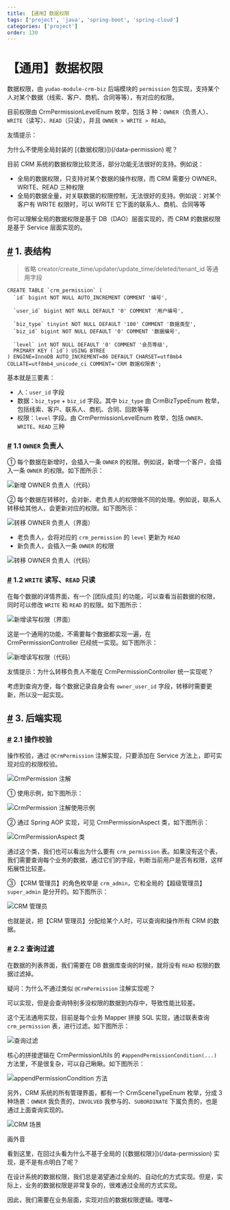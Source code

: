 ```yaml
---
title: 【通用】数据权限
tags: ['project', 'java', 'spring-boot', 'spring-cloud']
categories: ['project']
order: 130
---
```

# 【通用】数据权限

数据权限，由 `yudao-module-crm-biz` 后端模块的 `permission` 包实现，支持某个人对某个数据（线索、客户、商机、合同等等），有对应的权限。

 目前权限由 CrmPermissionLevelEnum 枚举，包括 3 种：`OWNER`（负责人）、`WRITE`（读写）、`READ`（只读），并且 `OWNER > WRITE > READ`。

 友情提示：

 为什么不使用全局封装的 [《数据权限》])(/data-permission) 呢？

 目前 CRM 系统的数据权限比较灵活，部分功能无法很好的支持。例如说：

 * 全局的数据权限，只支持对某个数据的操作权限，而 CRM 需要分 OWNER、WRITE、READ 三种权限
* 全局的数据全量，对关联数据的权限控制，无法很好的支持。例如说：对某个客户有 WRITE 权限时，可以 WRITE 它下面的联系人、商机、合同等等

 你可以理解全局的数据权限是基于 DB（DAO）层面实现的，而 CRM 的数据权限是基于 Service 层面实现的。

 ## [#](#_1-表结构) 1. 表结构

 
> 省略 creator/create\_time/updater/update\_time/deleted/tenant\_id 等通用字段

 
```
CREATE TABLE `crm_permission` (
  `id` bigint NOT NULL AUTO_INCREMENT COMMENT '编号',

  `user_id` bigint NOT NULL DEFAULT '0' COMMENT '用户编号',
  
  `biz_type` tinyint NOT NULL DEFAULT '100' COMMENT '数据类型',
  `biz_id` bigint NOT NULL DEFAULT '0' COMMENT '数据编号',
  
  `level` int NOT NULL DEFAULT '0' COMMENT '会员等级',
  PRIMARY KEY (`id`) USING BTREE
) ENGINE=InnoDB AUTO_INCREMENT=86 DEFAULT CHARSET=utf8mb4 COLLATE=utf8mb4_unicode_ci COMMENT='CRM 数据权限表';

```
基本就是三要素：

 * 人：`user_id` 字段
* 数据：`biz_type` + `biz_id` 字段。其中 `biz_type` 由 CrmBizTypeEnum 枚举，包括线索、客户、联系人、商机、合同、回款等等
* 权限：`level` 字段。由 CrmPermissionLevelEnum 枚举，包括 `OWNER`、`WRITE`、`READ` 三种

 ### [#](#_1-1-owner-负责人) 1.1 `OWNER` 负责人

 ① 每个数据在新增时，会插入一条 `OWNER` 的权限。例如说，新增一个客户，会插入一条 `OWNER` 的权限。如下图所示：

 ![新增 OWNER 负责人（代码）](https://cloud.iocoder.cn/img/CRM%E6%89%8B%E5%86%8C/%E6%95%B0%E6%8D%AE%E6%9D%83%E9%99%90/%E6%95%B0%E6%8D%AE%E6%9D%83%E9%99%90%E6%96%B0%E5%A2%9E-%E8%B4%9F%E8%B4%A3%E4%BA%BA.png)

 ② 每个数据在转移时，会对新、老负责人的权限做不同的处理。例如说，联系人转移给其他人，会更新对应的权限。如下图所示：

 ![转移 OWNER 负责人（界面）](https://cloud.iocoder.cn/img/CRM%E6%89%8B%E5%86%8C/%E6%95%B0%E6%8D%AE%E6%9D%83%E9%99%90/%E6%95%B0%E6%8D%AE%E6%9D%83%E9%99%90%E8%BD%AC%E7%A7%BB-%E8%B4%9F%E8%B4%A3%E4%BA%BA.png)

 * 老负责人，会将对应的 `crm_permission` 的 `level` 更新为 `READ`
* 新负责人，会插入一条 `OWNER` 的权限

 ![转移 OWNER 负责人（代码）](https://cloud.iocoder.cn/img/CRM%E6%89%8B%E5%86%8C/%E6%95%B0%E6%8D%AE%E6%9D%83%E9%99%90/%E6%95%B0%E6%8D%AE%E6%9D%83%E9%99%90%E8%BD%AC%E7%A7%BB-%E8%B4%9F%E8%B4%A3%E4%BA%BA2.png)

 ### [#](#_1-2-write-读写、read-只读) 1.2 `WRITE` 读写、`READ` 只读

 在每个数据的详情界面，有一个 [团队成员] 的功能，可以查看当前数据的权限，同时可以修改 `WRITE` 和 `READ` 的权限。如下图所示：

 ![新增读写权限（界面）](https://cloud.iocoder.cn/img/CRM%E6%89%8B%E5%86%8C/%E6%95%B0%E6%8D%AE%E6%9D%83%E9%99%90/%E6%95%B0%E6%8D%AE%E6%9D%83%E9%99%90%E6%96%B0%E5%A2%9E-%E8%AF%BB%E5%86%99.png)

 这是一个通用的功能，不需要每个数据都实现一遍，在 CrmPermissionController 已经统一实现。如下图所示：

 ![新增读写权限（代码）](https://cloud.iocoder.cn/img/CRM%E6%89%8B%E5%86%8C/%E6%95%B0%E6%8D%AE%E6%9D%83%E9%99%90/%E6%95%B0%E6%8D%AE%E6%9D%83%E9%99%90%E6%96%B0%E5%A2%9E-%E8%AF%BB%E5%86%992.png)

 友情提示：为什么转移负责人不能在 CrmPermissionController 统一实现呢？

 考虑到查询方便，每个数据记录自身会有 `owner_user_id` 字段，转移时需要更新，所以没一起实现。

 ## [#](#_3-后端实现) 3. 后端实现

 ### [#](#_2-1-操作校验) 2.1 操作校验

 操作校验，通过 `@CrmPermission` 注解实现，只要添加在 Service 方法上，即可实现对应的权限校验。

 ![CrmPermission 注解](https://cloud.iocoder.cn/img/CRM%E6%89%8B%E5%86%8C/%E6%95%B0%E6%8D%AE%E6%9D%83%E9%99%90/CrmPermission%E6%B3%A8%E8%A7%A3.png)

 ① 使用示例，如下图所示：

 ![CrmPermission 注解使用示例](https://cloud.iocoder.cn/img/CRM%E6%89%8B%E5%86%8C/%E6%95%B0%E6%8D%AE%E6%9D%83%E9%99%90/CrmPermission%E6%B3%A8%E8%A7%A3%E4%BD%BF%E7%94%A8%E7%A4%BA%E4%BE%8B.png)

 ② 通过 Spring AOP 实现，可见 CrmPermissionAspect 类，如下图所示：

 ![CrmPermissionAspect 类](https://cloud.iocoder.cn/img/CRM%E6%89%8B%E5%86%8C/%E6%95%B0%E6%8D%AE%E6%9D%83%E9%99%90/CrmPermissionAspect%E7%B1%BB.png)

 通过这个类，我们也可以看出为什么要有 `crm_permission` 表。如果没有这个表，我们需要查询每个业务的数据，通过它们的字段，判断当前用户是否有权限，这样拓展性比较差。

 ③ 【CRM 管理员】的角色枚举是 `crm_admin`，它和全局的【超级管理员】 `super_admin` 是分开的。如下图所示：

 ![CRM 管理员](https://cloud.iocoder.cn/img/CRM%E6%89%8B%E5%86%8C/%E6%95%B0%E6%8D%AE%E6%9D%83%E9%99%90/CRM%E7%AE%A1%E7%90%86%E5%91%98.png)

 也就是说，把【CRM 管理员】分配给某个人时，可以查询和操作所有 CRM 的数据。

 ### [#](#_2-2-查询过滤) 2.2 查询过滤

 在数据的列表界面，我们需要在 DB 数据库查询的时候，就将没有 `READ` 权限的数据过滤掉。

 疑问：为什么不通过类似 `@CrmPermission` 注解实现呢？

 可以实现，但是会查询特别多没权限的数据到内存中，导致性能比较差。

 这个无法通用实现，目前是每个业务 Mapper 拼接 SQL 实现，通过联表查询 `crm_permission` 表，进行过滤。如下图所示：

 ![查询过滤](https://cloud.iocoder.cn/img/CRM%E6%89%8B%E5%86%8C/%E6%95%B0%E6%8D%AE%E6%9D%83%E9%99%90/%E6%9F%A5%E8%AF%A2%E8%BF%87%E6%BB%A4.png)

 核心的拼接逻辑在 CrmPermissionUtils 的 `#appendPermissionCondition(...)` 方法里，不是很复杂，可以自己瞅瞅。如下图所示：

 ![appendPermissionCondition 方法](https://cloud.iocoder.cn/img/CRM%E6%89%8B%E5%86%8C/%E6%95%B0%E6%8D%AE%E6%9D%83%E9%99%90/CrmPermissionUtils%E7%B1%BB.png)

 另外，CRM 系统的所有管理界面，都有一个 CrmSceneTypeEnum 枚举，分成 3 种场景：`OWNER` 我负责的，`INVOLVED` 我参与的、`SUBORDINATE` 下属负责的，也是通过上面查询实现的。

 ![CRM 场景](https://cloud.iocoder.cn/img/CRM%E6%89%8B%E5%86%8C/%E6%95%B0%E6%8D%AE%E6%9D%83%E9%99%90/CRM%E5%9C%BA%E6%99%AF.png)

 画外音

 看到这里，在回过头看为什么不基于全局的 [《数据权限》])(/data-permission) 实现，是不是有点明白了呢？

 在设计系统的数据权限，我们总是渴望通过全局的、自动化的方式实现。但是，实际上，业务的数据权限是非常复杂的，很难通过全局的方式实现。

 因此，我们需要在业务层面，实现对应的数据权限逻辑。嘿嘿~

